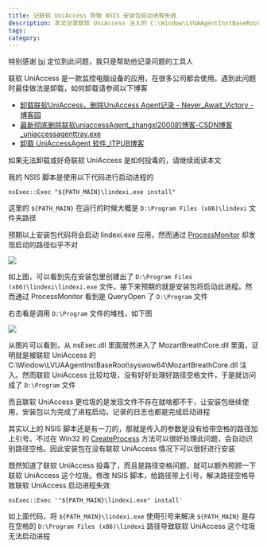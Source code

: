 ```yaml
---
title: 记联软 UniAccess 导致 NSIS 安装包启动进程失效
description: 本文记录联软 UniAccess 注入的 C:\Window\LVUAAgentInstBaseRoot\syswow64\MozartBreathCore.dll 导致 NSIS 安装包启动进程失效，启动进程直接结束问题。且给出 NSIS 安装包脚本的规避方法
tags: 
category: 
---
```


<!-- CreateTime:2023/2/16 17:04:24 -->


<!-- 发布 -->
<!-- 博客 -->

特别感谢 [lsj](https://blog.sdlsj.net) 定位到此问题，我只是帮助他记录问题的工具人

联软 UniAccess 是一款监控电脑设备的应用，在很多公司都会使用。遇到此问题时最佳做法是卸载，如何卸载请参阅以下博客

- [卸载联软UniAccess，删除UniAccess Agent记录 - Never_Await_Victory - 博客园](https://www.cnblogs.com/SuChen1994/p/13905448.html )
- [最新彻底删除联软uniaccessAgent_zhangxl2000的博客-CSDN博客_uniaccessagenttray.exe](https://blog.csdn.net/zhangxl2000/article/details/117084871 )
- [卸载 UniAccessAgent 软件_ITPUB博客](http://blog.itpub.net/26736162/viewspace-2649514/ )

如果无法卸载或好奇联软 UniAccess 是如何投毒的，请继续阅读本文

我的 NSIS 脚本是使用以下代码进行启动进程的

```
nsExec::Exec "${PATH_MAIN}\lindexi.exe install"
```

这里的 `${PATH_MAIN}` 在运行的时候大概是 `D:\Program Files (x86)\lindexi` 文件夹路径

预期以上安装包代码将会启动 lindexi.exe 应用，然而通过 [ProcessMonitor](https://learn.microsoft.com/en-us/sysinternals/downloads/procmon) 却发现启动的路径似乎不对

<!-- ![](image/记联软 UniAccess 导致 NSIS 安装包启动进程失效/记联软 UniAccess 导致 NSIS 安装包启动进程失效0.png) -->

![](http://cdn.lindexi.site/lindexi%2F20232161733498313.jpg)

如上图，可以看到先在安装包里创建出了 `D:\Program Files (x86)\lindexi\lindexi.exe` 文件，接下来预期的就是安装包将启动此进程。然而通过 ProcessMonitor 看到是 QueryOpen 了 `D:\Program` 文件

右击看是调用 `D:\Program` 文件的堆栈，如下图

<!-- ![](image/记联软 UniAccess 导致 NSIS 安装包启动进程失效/记联软 UniAccess 导致 NSIS 安装包启动进程失效1.png) -->

![](http://cdn.lindexi.site/lindexi%2F2023216173894089.jpg)

从图片可以看到，从 nsExec.dll 里面居然进入了 MozartBreathCore.dll 里面，证明就是被联软 UniAccess 的 C:\Window\LVUAAgentInstBaseRoot\syswow64\MozartBreathCore.dll 注入。然而联软 UniAccess 比较垃圾，没有好好处理好路径空格文件，于是就访问成了 `D:\Program` 文件

而且联软 UniAccess 更垃圾的是发现文件不存在就啥都不干，让安装包继续使用，安装包以为完成了进程启动，记录的日志也都是完成启动进程

其实以上的 NSIS 脚本还是有一刀的，那就是传入的参数是没有给带空格的路径加上引号。不过在 Win32 的 [CreateProcess](https://learn.microsoft.com/zh-cn/windows/win32/api/processthreadsapi/nf-processthreadsapi-createprocessw) 方法可以很好处理此问题，会自动识别路径空格。因此安装包在没有联软 UniAccess 情况下可以很好进行安装

既然知道了联软 UniAccess 投毒了，而且是路径空格问题，就可以额外照顾一下联软 UniAccess 这个垃圾。修改 NSIS 脚本，给路径带上引号，解决路径空格导致联软 UniAccess 启动进程失效

```
nsExec::Exec '"${PATH_MAIN}\lindexi.exe" install'
```

如上面代码，将 `${PATH_MAIN}\lindexi.exe` 使用引号来解决 `${PATH_MAIN}` 是存在空格的 `D:\Program Files (x86)\lindexi` 路径导致联软 UniAccess 这个垃圾无法启动进程
